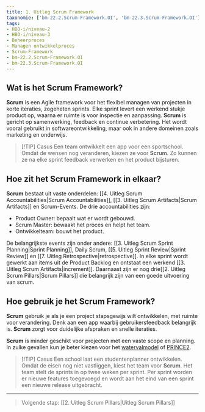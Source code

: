 ```yaml
---
title: 1. Uitleg Scrum Framework
taxonomie: ['bm-22.2.Scrum-Framework.OI', 'bm-22.3.Scrum-Framework.OI']
tags:
- HBO-i/niveau-2
- HBO-i/niveau-3
- Beheerproces
- Managen ontwikkelproces
- Scrum-Framework
- bm-22.2.Scrum-Framework.OI
- bm-22.3.Scrum-Framework.OI
---
```


## Wat is het Scrum Framework?
**Scrum** is een Agile framework voor het flexibel managen van projecten in korte iteraties, zogeheten sprints. Elke sprint levert een werkend stukje product op, waarna er ruimte is voor inspectie en aanpassing. **Scrum** is gericht op samenwerking, feedback en continue verbetering. Het wordt vooral gebruikt in softwareontwikkeling, maar ook in andere domeinen zoals marketing en onderwijs.

> [!TIP] Casus
> Een team ontwikkelt een app voor een sportschool. Omdat de wensen nog veranderen, kiezen ze voor **Scrum**. Zo kunnen ze na elke sprint feedback verwerken en het product bijsturen.

## Hoe zit het Scrum Framework in elkaar?
**Scrum** bestaat uit vaste onderdelen: [[4. Uitleg Scrum Accountabilities|Scrum Accountabilities]], [[3. Uitleg Scrum Artifacts|Scrum Artifacts]] en Scrum-Events.
De drie accountabilities zijn:
- Product Owner: bepaalt wat er wordt gebouwd.
- Scrum Master: bewaakt het proces en helpt het team.
- Ontwikkelteam: bouwt het product.

De belangrijkste events zijn onder andere: [[3. Uitleg Scrum Sprint Planning|Sprint Planning]], Daily Scrum, [[5. Uitleg Sprint Review|Sprint Review]] en [[7. Uitleg Retrospective|retrospective]]. In elke sprint wordt gewerkt aan items uit de Product Backlog en ontstaat een werkend [[3. Uitleg Scrum Artifacts|increment]]. Daarnaast zijn er nog drie[[2. Uitleg Scrum Pillars|Scrum Pillars]] die belangrijk zijn van een goede uitvoering van scrum.

## Hoe gebruik je het Scrum Framework?
**Scrum** gebruik je als je een project stapsgewijs wilt ontwikkelen, met ruimte voor verandering. Denk aan een app waarbij gebruikersfeedback belangrijk is. **Scrum** zorgt voor duidelijke afspraken en snelle iteraties.

**Scrum** is minder geschikt voor projecten met een vaste scope en planning. In zulke gevallen kun je beter kiezen voor het [watervalmodel](https://www.toolshero.nl/informatie-technologie/watervalmethode/) of [PRINCE2](https://www.prince2.com/nl/prince2-methodology).

> [!TIP] Casus
> Een school laat een studentenplanner ontwikkelen. Omdat de eisen nog niet vastliggen, kiest het team voor **Scrum**. Het team stelt de sprints in op twee weken per sprint. Per sprint worden er nieuwe features toegevoegd en wordt aan het eind van een sprint een nieuwe release uitgebracht.

---

> Volgende stap: [[2. Uitleg Scrum Pillars|Uitleg Scrum Pillars]]
